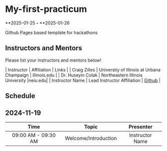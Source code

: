 # My-first-practicum

**2025-01-25  **-** **2025-01-26 

Github Pages based template for hackathons


## Instructors and Mentors

Please list your instructors and mentors below!

| Instructor | Affiliation | Links |
| Craig Zilles | Universtiy of Illinois at Urbana Champaign | illinois.edu |
| Dr. Huseyin Colak | Northeastern Illinois University |neiu.edu|
| Instructor Name | Lead Instructor Affiliation | [Github](https://github.com/username) |

## Schedule

## 2024-11-19

| Time                | Topic                     | Presenter        |
| :---:               |    :----:                 |    :---:         |
| 09:00 AM - 09:30 AM | Welcome/Introduction      | Instructor Name      |
